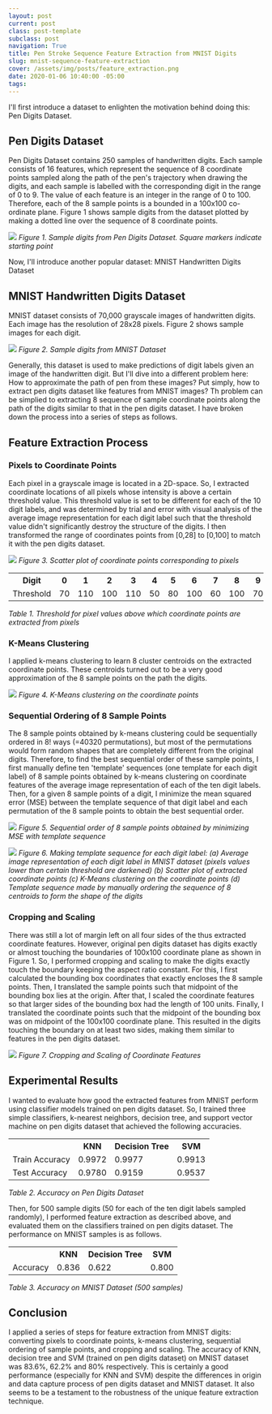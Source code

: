 ```yaml
---
layout: post
current: post
class: post-template
subclass: post
navigation: True
title: Pen Stroke Sequence Feature Extraction from MNIST Digits
slug: mnist-sequence-feature-extraction
cover: /assets/img/posts/feature_extraction.png
date: 2020-01-06 10:40:00 -05:00
tags:
---
```


I'll first introduce a dataset to enlighten the motivation behind doing this: Pen Digits Dataset.

## Pen Digits Dataset
Pen Digits Dataset contains 250 samples of handwritten digits. Each sample consists of 16 features, which represent the sequence of 8 coordinate points sampled along the path of the pen's trajectory when drawing the digits, and each sample is labelled with the corresponding digit in the range of 0 to 9. The value of each feature is an integer in the range of 0 to 100. Therefore, each of the 8 sample points is a bounded in a 100x100 co-ordinate plane. Figure 1 shows sample digits from the dataset plotted by making a dotted line over the sequence of 8 coordinate points.

![](/assets/img/posts/sample_digits.png)
*Figure 1. Sample digits from Pen Digits Dataset. Square markers indicate starting point*

Now, I'll introduce another popular dataset: MNIST Handwritten Digits Dataset

## MNIST Handwritten Digits Dataset
MNIST dataset consists of 70,000 grayscale images of handwritten digits. Each image has the resolution of 28x28 pixels. Figure 2 shows sample images for each digit.

![](/assets/img/posts/mnist.png)
*Figure 2. Sample digits from MNIST Dataset*

Generally, this dataset is used to make predictions of digit labels given an image of the handwritten digit. But I'll dive into a different problem here: How to approximate the path of pen from these images? Put simply, how to extract pen digits dataset like features from MNIST images? Th problem can be simplied to extracting 8 sequence of sample coordinate points along the path of the digits similar to that in the pen digits dataset. I have broken down the process into a series of steps as follows.

## Feature Extraction Process
### Pixels to Coordinate Points
Each pixel in a grayscale image is located in a 2D-space. So, I extracted coordinate locations of all pixels whose intensity is above a certain threshold value. This threshold value is set to be different for each of the 10 digit labels, and was determined by trial and error with visual analysis of the average image representation for each digit label such that the threshold value didn't significantly destroy the structure of the digits. I then transformed the range of coordinates points from [0,28] to [0,100] to match it with the pen digits dataset.

![](/assets/img/posts/scatter.png)
*Figure 3. Scatter plot of coordinate points corresponding to pixels*

<table>
<tr><th>Digit</th><th>0</th><th>1</th><th>2</th><th>3</th><th>4</th><th>5</th><th>6</th><th>7</th><th>8</th><th>9</th></tr>
<tr><td>Threshold</td><td>70</td><td>110</td><td>100</td><td>110</td><td>50</td><td>80</td><td>100</td><td>60</td><td>100</td><td>70</td></tr>
</table>

*Table 1. Threshold for pixel values above which coordinate points are extracted from pixels*

### K-Means Clustering
I applied k-means clustering to learn 8 cluster centroids on the extracted coordinate points. These centroids turned out to be a very good approximation of the 8 sample points on the path the digits.

![](/assets/img/posts/clusters.png)
*Figure 4. K-Means clustering on the coordinate points*

### Sequential Ordering of 8 Sample Points
The 8 sample points obtained by k-means clustering could be sequentially ordered in 8! ways (=40320 permutations), but most of the permutations would form random shapes that are completely different from the original digits. Therefore, to find the best sequential order of these sample points, I first manually define ten 'template' sequences (one template for each digit label) of 8 sample points obtained by k-means clustering on coordinate features of the average image representation of each of the ten digit labels. Then, for a given 8 sample points of a digit, I minimize the mean squared error (MSE) between the template sequence of that digit label and each permutation of the 8 sample points to obtain the best sequential order.

![](/assets/img/posts/sequence.png)
*Figure 5. Sequential order of 8 sample points obtained by minimizing MSE with template sequence*

![](/assets/img/posts/template_sequence.png)
*Figure 6. Making template sequence for each digit label: (a) Average image representation of each digit label in MNIST dataset (pixels values lower than certain threshold are darkened) (b) Scatter plot of extracted coordinate points (c) K-Means clustering on the coordinate points (d) Template sequence made by manually ordering the sequence of 8 centroids to form the shape of the digits*

### Cropping and Scaling
There was still a lot of margin left on all four sides of the thus extracted coordinate features. However, original pen digits dataset has digits exactly or almost touching the boundaries of 100x100 coordinate plane as shown in Figure 1. So, I performed cropping and scaling to make the digits exactly touch the boundary keeping the aspect ratio constant. For this, I first calculated the bounding box coordinates that exactly encloses the 8 sample points. Then, I translated the sample points such that midpoint of the bounding box lies at the origin. After that, I scaled the coordinate features so that larger sides of the bounding box had the length of 100 units. Finally, I translated the coordinate points such that the midpoint of the bounding box was on midpoint of the 100x100 coordinate plane. This resulted in the digits touching the boundary on at least two sides, making them similar to features in the pen digits dataset.

![](/assets/img/posts/scale.png)
*Figure 7. Cropping and Scaling of Coordinate Features*

## Experimental Results
I wanted to evaluate how good the extracted features from MNIST perform using classifier models trained on pen digits dataset. So, I trained three simple classifiers, k-nearest neighbors, decision tree, and support vector machine on pen digits dataset that achieved the following accuracies.

<table>
<tr><th></th><th>KNN</th><th>Decision Tree</th><th>SVM</th></tr>
<tr><td>Train Accuracy</td><td>0.9972</td><td>0.9977</td><td>0.9913</td></tr><tr><td>Test Accuracy</td><td>0.9780</td><td>0.9159</td><td>0.9537</td></tr>
</table>

*Table 2. Accuracy on Pen Digits Dataset*

Then, for 500 sample digits (50 for each of the ten digit labels sampled randomly), I performed feature extraction as described above, and evaluated them on the classifiers trained on pen digits dataset. The performance on MNIST samples is as follows.

<table>
<tr><th></th><th>KNN</th><th>Decision Tree</th><th>SVM</th></tr>
<tr><td>Accuracy</td><td>0.836</td><td>0.622</td><td>0.800</td></tr>
</table>

*Table 3. Accuracy on MNIST Dataset (500 samples)*

## Conclusion
I applied a series of steps for feature extraction from MNIST digits: converting pixels to coordinate points, k-means clustering, sequential ordering of sample points, and cropping and scaling. The accuracy of KNN, decision tree and SVM (trained on pen digits dataset) on MNIST dataset was 83.6%, 62.2% and 80% respectively. This is certainly a good performance (especially for KNN and SVM) despite the differences in origin and data capture process of pen digits dataset and MNIST dataset. It also seems to be a testament to the robustness of the unique feature extraction technique.